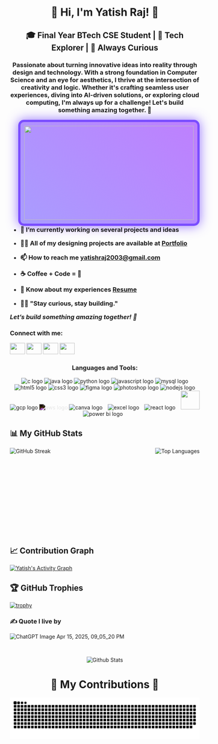 <h1 align="center">🚀 Hi, I'm Yatish Raj! 👋</h1>
<h2 align="center">🎓 Final Year BTech CSE Student | 🚀 Tech Explorer | 🎯 Always Curious  </h2>

<h3 align="center"><p align="center">Passionate about turning innovative ideas into reality through design and technology. With a strong foundation in Computer Science and an eye for aesthetics, I thrive at the intersection of creativity and logic. Whether it's crafting seamless user experiences, diving into AI-driven solutions, or exploring cloud computing, I'm always up for a challenge! Let's build something amazing together. 🚀</p></h3>

<img align="right" style="display: block; -webkit-user-select: none; margin: auto; cursor: zoom-in; border: 6px solid #7a4dff; box-shadow: 0 0 30px rgba(122, 79, 255, 0.8); background: linear-gradient(45deg, rgba(113, 92, 255, 0.6), rgba(148, 44, 255, 0.6)); border-radius: 15px; padding: 10px;" src="https://user-images.githubusercontent.com/74038190/225813708-98b745f2-7d22-48cf-9150-083f1b00d6c9.gif" width="450" height="250">

<h3 align="left">

- 🌱 I’m currently working on several projects and ideas

- 👨‍💻 All of my designing projects are available at [Portfolio](https://drive.google.com/file/d/1irkssPgRuYz-XByw8WUH79xvFMWSujKQ/view?usp=drive_link)

- 📫 How to reach me **yatishraj2003@gmail.com**
- ☕ Coffee + Code = 💙  

- 📄 Know about my experiences [Resume](https://drive.google.com/file/d/15KdiMx-40Xr7YHAZ1qbRmL4XZnYj1VUK/view?usp=drive_link)
- 🧘‍♂️ "Stay curious, stay building."

*Let’s build something amazing together! 🚀*
</h3>

<h3 align="left">Connect with me:</h3>
<p align="left">
<a href="https://twitter.com/the_yatish_raj" target="blank"><img src="https://raw.githubusercontent.com/rahuldkjain/github-profile-readme-generator/master/src/images/icons/Social/twitter.svg" height="30" width="40" /></a>
<a href="https://www.linkedin.com/in/yatish-raj-73a4981a7/" target="blank"><img src="https://raw.githubusercontent.com/rahuldkjain/github-profile-readme-generator/master/src/images/icons/Social/linked-in-alt.svg" height="30" width="40" /></a>
<a href="https://instagram.com/akayatish" target="blank"><img src="https://raw.githubusercontent.com/rahuldkjain/github-profile-readme-generator/master/src/images/icons/Social/instagram.svg" height="30" width="40" /></a>
<a href="https://www.leetcode.com/its_yatish_raj" target="blank"><img src="https://raw.githubusercontent.com/rahuldkjain/github-profile-readme-generator/master/src/images/icons/Social/leet-code.svg" height="30" width="40" /></a>
</p>

<h3 align="center">Languages and Tools:</h3>
<p align="center">
  <img src="https://cdn.jsdelivr.net/gh/devicons/devicon/icons/c/c-original.svg" height="40" alt="c logo"  />
  <img src="https://cdn.jsdelivr.net/gh/devicons/devicon/icons/java/java-original.svg" height="40" alt="java logo"  />
  <img src="https://cdn.jsdelivr.net/gh/devicons/devicon/icons/python/python-original.svg" height="40" alt="python logo"  />
  <img src="https://cdn.jsdelivr.net/gh/devicons/devicon/icons/javascript/javascript-original.svg" height="40" alt="javascript logo"  />
  <img src="https://cdn.jsdelivr.net/gh/devicons/devicon/icons/mysql/mysql-original.svg" height="40" alt="mysql logo"  />
  <img src="https://cdn.jsdelivr.net/gh/devicons/devicon/icons/html5/html5-original.svg" height="40" alt="html5 logo"  />
  <img src="https://cdn.jsdelivr.net/gh/devicons/devicon/icons/css3/css3-original.svg" height="40" alt="css3 logo"  />
  <img src="https://cdn.jsdelivr.net/gh/devicons/devicon/icons/figma/figma-original.svg" height="40" alt="figma logo"  />
  <img src="https://cdn.jsdelivr.net/gh/devicons/devicon/icons/photoshop/photoshop-original.svg" height="40" alt="photoshop logo"  />
  <img src="https://cdn.jsdelivr.net/gh/devicons/devicon/icons/nodejs/nodejs-original.svg" height="40" alt="nodejs logo" />
  <img src="https://cdn.jsdelivr.net/gh/devicons/devicon/icons/googlecloud/googlecloud-original.svg" height="40" alt="gcp logo" />
  <img src="https://upload.wikimedia.org/wikipedia/commons/9/93/Amazon_Web_Services_Logo.svg" height="40" alt="aws logo" style="filter: invert(1);" />
  <img src="https://cdn.jsdelivr.net/gh/devicons/devicon/icons/canva/canva-original.svg" height="40" alt="canva logo" title="Canva" style="margin-right: 10px;" />
  <img src="https://upload.wikimedia.org/wikipedia/commons/7/73/Microsoft_Excel_2013-2019_logo.svg" height="40" alt="excel logo" title="Microsoft Excel" style="margin-right: 10px;" />
  <img src="https://cdn.jsdelivr.net/gh/devicons/devicon/icons/react/react-original.svg" height="40" alt="react logo" title="React" style="margin-right: 10px;" />
  <img src="https://upload.wikimedia.org/wikipedia/commons/9/91/Octicons-mark-github.svg" width="50" height="50">
  <img src="https://upload.wikimedia.org/wikipedia/commons/c/cf/New_Power_BI_Logo.svg" height="40" alt="power bi logo" title="Power BI" style="margin-right: 10px;" />

</p>

## 📊 My GitHub Stats

<div align="center">
  <a href="https://git.io/streak-stats">
    <img src="https://streak-stats.demolab.com?user=Yatish-369&theme=midnight-purple&border_radius=5.6&card_width=320" alt="GitHub Streak" height="230" align="left"/>
  </a>
  
  <a href="https://github.com/Yatish-369/github-readme-stats">
    <img src="https://github-readme-stats.vercel.app/api/top-langs?username=Yatish-369&locale=en&hide_title=false&layout=compact&card_width=230&langs_count=5&theme=midnight-purple&hide_border=false" height="230" alt="Top Languages" align="right"/>
  </a>
</div>

<br clear="both"/>


## 📈 Contribution Graph

[![Yatish's Activity Graph](https://github-readme-activity-graph.vercel.app/graph?username=Yatish-369&theme=github-compact)](https://github.com/Ashutosh00710/github-readme-activity-graph)



## 🏆 GitHub Trophies

[![trophy](https://github-profile-trophy.vercel.app/?username=ryo-ma&theme=onedark)](https://github.com/ryo-ma/github-profile-trophy)


### ✍️ Quote I live by

![ChatGPT Image Apr 15, 2025, 09_05_20 PM](https://github.com/user-attachments/assets/9dcc08d9-4958-40cb-b470-2c55406fe09d)

<br clear="both">

<p align="center"> 
  <img src="https://raw.githubusercontent.com/mayhemantt/mayhemantt/Update/svg/Bottom.svg" alt="Github Stats" /> 
</p>

<div align="center">
    <h1>🐍 My Contributions 🐍</h1>
    <picture>
      <source
        media="(prefers-color-scheme: dark)"
        srcset="https://raw.githubusercontent.com/platane/snk/output/github-contribution-grid-snake-dark.svg" />
      <source
        media="(prefers-color-scheme: light)"
        srcset="https://raw.githubusercontent.com/platane/snk/output/github-contribution-grid-snake.svg" />
      <img
        alt="github contribution grid snake animation"
        src="https://raw.githubusercontent.com/platane/snk/output/github-contribution-grid-snake.svg" />
    </picture>
</div>
